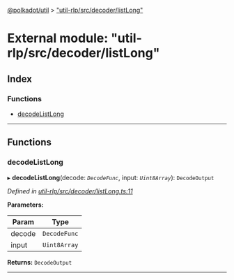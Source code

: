 [@polkadot/util](../README.md) > ["util-rlp/src/decoder/listLong"](../modules/_util_rlp_src_decoder_listlong_.md)

# External module: "util-rlp/src/decoder/listLong"

## Index

### Functions

* [decodeListLong](_util_rlp_src_decoder_listlong_.md#decodelistlong)

---

## Functions

<a id="decodelistlong"></a>

###  decodeListLong

▸ **decodeListLong**(decode: *`DecodeFunc`*, input: *`Uint8Array`*): `DecodeOutput`

*Defined in [util-rlp/src/decoder/listLong.ts:11](https://github.com/polkadot-js/util/blob/7550b44/packages/util-rlp/src/decoder/listLong.ts#L11)*

**Parameters:**

| Param | Type |
| ------ | ------ |
| decode | `DecodeFunc` |
| input | `Uint8Array` |

**Returns:** `DecodeOutput`

___


